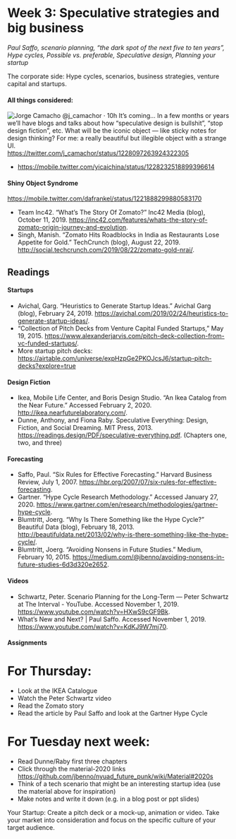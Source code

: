 # Week 3: Speculative strategies and big business
*Paul Saffo, scenario planning, “the dark spot of the next five to ten years”, Hype cycles, Possible vs. preferable, Speculative design, Planning your startup*

The corporate side: Hype cycles, scenarios, business strategies, venture capital and startups.

#### All things considered:
![Jorge Camacho @j_camachor · 10h It’s coming... In a few months or years we’ll have blogs and talks about how “speculative design is bullshit”, “stop design fiction”, etc.  What will be the iconic object — like sticky notes for design thinking?  For me: a really beautiful but illegible object with a strange UI.](https://raw.githubusercontent.com/jbenno/nyuad_future_punk/master/files/Screen%20Shot%202020-02-14%20at%2013.50.12.png)
https://twitter.com/j_camachor/status/1228097263924322305

- https://mobile.twitter.com/yicaichina/status/1228232518899396614

#### Shiny Object Syndrome
https://mobile.twitter.com/dafrankel/status/1221888299880583170
- Team Inc42. “What’s The Story Of Zomato?” Inc42 Media (blog), October 11, 2019. https://inc42.com/features/whats-the-story-of-zomato-origin-journey-and-evolution.
- Singh, Manish. “Zomato Hits Roadblocks in India as Restaurants Lose Appetite for Gold.” TechCrunch (blog), August 22, 2019. http://social.techcrunch.com/2019/08/22/zomato-gold-nrai/.

## Readings
#### Startups
- Avichal, Garg. “Heuristics to Generate Startup Ideas.” Avichal Garg (blog), February 24, 2019. https://avichal.com/2019/02/24/heuristics-to-generate-startup-ideas/.
- “Collection of Pitch Decks from Venture Capital Funded Startups,” May 19, 2015. https://www.alexanderjarvis.com/pitch-deck-collection-from-vc-funded-startups/.
- More startup pitch decks: https://airtable.com/universe/expHzpGe2PKOJcsJ6/startup-pitch-decks?explore=true

#### Design Fiction
- Ikea, Mobile Life Center, and Boris Design Studio. “An Ikea Catalog from the Near Future.” Accessed February 2, 2020. http://ikea.nearfuturelaboratory.com/.
- Dunne, Anthony, and Fiona Raby. Speculative Everything: Design, Fiction, and Social Dreaming. MIT Press, 2013. https://readings.design/PDF/speculative-everything.pdf. (Chapters one, two, and three)

#### Forecasting
- Saffo, Paul. “Six Rules for Effective Forecasting.” Harvard Business Review, July 1, 2007. https://hbr.org/2007/07/six-rules-for-effective-forecasting.
- Gartner. “Hype Cycle Research Methodology.” Accessed January 27, 2020. https://www.gartner.com/en/research/methodologies/gartner-hype-cycle.
- Blumtritt, Joerg. “Why Is There Something like the Hype Cycle?” Beautiful Data (blog), February 18, 2013. http://beautifuldata.net/2013/02/why-is-there-something-like-the-hype-cycle/.
- Blumtritt, Joerg. “Avoiding Nonsens in Future Studies.” Medium, February 10, 2015. https://medium.com/@jbenno/avoiding-nonsens-in-future-studies-6d3d320e2652.

#### Videos
- Schwartz, Peter. Scenario Planning for the Long-Term — Peter Schwartz at The Interval - YouTube. Accessed November 1, 2019. https://www.youtube.com/watch?v=HXwS9cGF9Bk.
- What’s New and Next? | Paul Saffo. Accessed November 1, 2019. https://www.youtube.com/watch?v=KdKJ9W7mj70.

#### Assignments

For Thursday:
=============
- Look at the IKEA Catalogue
- Watch the Peter Schwartz video
- Read the Zomato story
- Read the article by Paul Saffo and look at the Gartner Hype Cycle

For Tuesday next week:
==============
- Read Dunne/Raby first three chapters 
- Click through the material-2020 links https://github.com/jbenno/nyuad_future_punk/wiki/Material#2020s
- Think of a tech scenario that might be an interesting startup idea (use the material above for inspiration)
- Make notes and write it down (e.g. in a blog post or ppt slides)

Your Startup: Create a pitch deck or a mock-up, animation or video. Take your market into consideration and focus on the specific culture of your target audience.